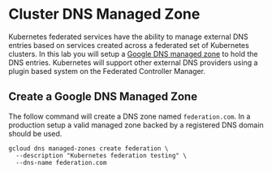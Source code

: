 # Cluster DNS Managed Zone

Kubernetes federated services have the ability to manage external DNS entries based on services created across a federated set of Kubernetes clusters. In this lab you will setup a [Google DNS managed zone](https://cloud.google.com/dns/zones) to hold the DNS entries. Kubernetes will support other external DNS providers using a plugin based system on the Federated Controller Manager.

## Create a Google DNS Managed Zone

The follow command will create a DNS zone named `federation.com`. In a production setup a valid managed zone backed by a registered DNS domain should be used.

```
gcloud dns managed-zones create federation \
  --description "Kubernetes federation testing" \
  --dns-name federation.com
```
